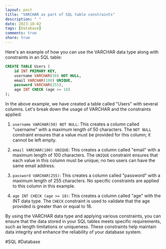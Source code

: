 ```yaml
---
layout: post
title: "VARCHAR as part of SQL table constraints"
description: " "
date: 2023-10-02
tags: [Database]
comments: true
share: true
---
```


Here's an example of how you can use the VARCHAR data type along with constraints in an SQL table:

```sql
CREATE TABLE Users (
    id INT PRIMARY KEY,
    username VARCHAR(50) NOT NULL,
    email VARCHAR(100) UNIQUE,
    password VARCHAR(255),
    age INT CHECK (age >= 18)
);
```

In the above example, we have created a table called "Users" with several columns. Let's break down the usage of VARCHAR and the constraints applied:

1. `username VARCHAR(50) NOT NULL`: This creates a column called "username" with a maximum length of 50 characters. The `NOT NULL` constraint ensures that a value must be provided for this column; it cannot be left empty.

2. `email VARCHAR(100) UNIQUE`: This creates a column called "email" with a maximum length of 100 characters. The `UNIQUE` constraint ensures that each value in this column must be unique; no two users can have the same email address.

3. `password VARCHAR(255)`: This creates a column called "password" with a maximum length of 255 characters. No specific constraints are applied to this column in this example.

4. `age INT CHECK (age >= 18)`: This creates a column called "age" with the INT data type. The `CHECK` constraint is used to validate that the age provided is greater than or equal to 18.

By using the VARCHAR data type and applying various constraints, you can ensure that the data stored in your SQL tables meets specific requirements, such as length limitations or uniqueness. These constraints help maintain data integrity and enhance the reliability of your database system.

#SQL #Database